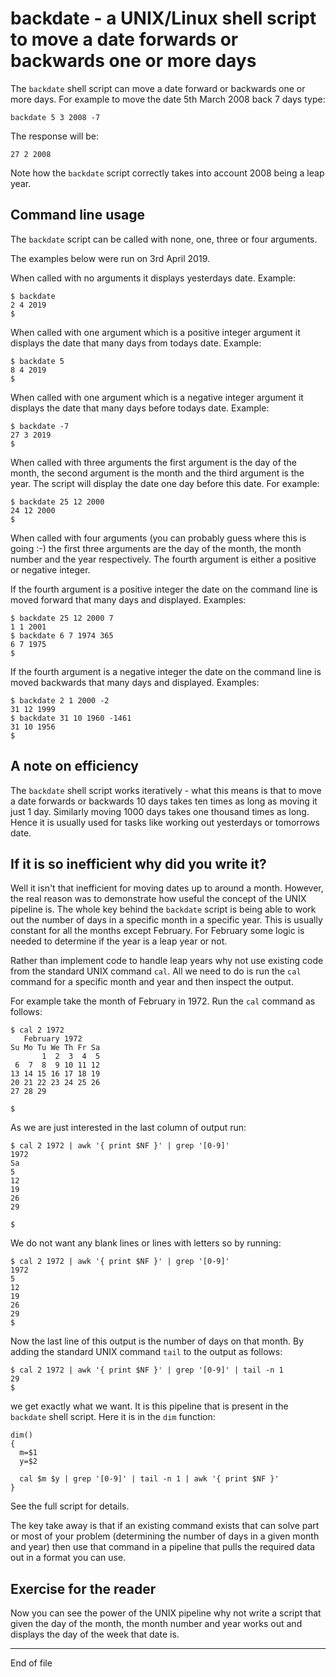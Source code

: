 # backdate - a UNIX/Linux shell script to move a date forwards or backwards one or more days

The `backdate` shell script can move a date forward or backwards one
or more days. For example to move the date 5th March 2008 back 7 days type:

```
backdate 5 3 2008 -7
```

The response will be:

```
27 2 2008
```

Note how the `backdate` script correctly takes into account 2008 being a
leap year.

## Command line usage

The `backdate` script can be called with none, one, three or four arguments.

The examples below were run on 3rd April 2019.

When called with no arguments it displays yesterdays date.  Example:

```
$ backdate
2 4 2019
$
```

When called with one argument which is a positive integer argument it
displays the date that many days from todays date.  Example:

```
$ backdate 5
8 4 2019
$
```

When called with one argument which is a negative integer argument it
displays the date that many days before todays date.  Example:

```
$ backdate -7
27 3 2019
$
```

When called with three arguments the first argument is the day of
the month, the second argument is the month and the third argument is
the year.  The script will display the date one day before this date.
For example:

```
$ backdate 25 12 2000
24 12 2000
$
```

When called with four arguments (you can probably guess where this
is going :-) the first three arguments are the day of the month, the
month number and the year respectively.  The fourth argument is either
a positive or negative integer.

If the fourth argument is a positive integer the date on the command
line is moved forward that many days and displayed.  Examples:

```
$ backdate 25 12 2000 7
1 1 2001
$ backdate 6 7 1974 365
6 7 1975
$
```

If the fourth argument is a negative integer the date on the command
line is moved backwards that many days and displayed.  Examples:

```
$ backdate 2 1 2000 -2
31 12 1999
$ backdate 31 10 1960 -1461
31 10 1956
$
```

## A note on efficiency

The `backdate` shell script works iteratively - what this means is that to
move a date forwards or backwards 10 days takes ten times as long as moving
it just 1 day.  Similarly moving 1000 days takes one thousand times as long.
Hence it is usually used for tasks like working out yesterdays or
tomorrows date.  

## If it is so inefficient why did you write it?

Well it isn't that inefficient for moving dates up to around a month.
However, the real reason was to demonstrate how useful the concept of
the UNIX pipeline is.  The whole key behind the `backdate` script is being able
to work out the number of days in a specific month in a specific year.
This is usually constant for all the months except February.  For February
some logic is needed to determine if the year is a leap year or not.

Rather than implement code to handle leap years why not use existing
code from the standard UNIX command `cal`.  All we need to do is run the
`cal` command for a specific month and year and then inspect the output.

For example take the month of February in 1972.  Run the `cal` command as
follows:

```
$ cal 2 1972
   February 1972
Su Mo Tu We Th Fr Sa
       1  2  3  4  5
 6  7  8  9 10 11 12
13 14 15 16 17 18 19
20 21 22 23 24 25 26
27 28 29

$
```

As we are just interested in the last column of output run:

```
$ cal 2 1972 | awk '{ print $NF }' | grep '[0-9]'
1972
Sa
5
12
19
26
29

$
```

We do not want any blank lines or lines with letters so by running:

```
$ cal 2 1972 | awk '{ print $NF }' | grep '[0-9]'
1972
5
12
19
26
29
$
```

Now the last line of this output is the number of days on that month.  By
adding the standard UNIX command `tail` to the output as follows:

```
$ cal 2 1972 | awk '{ print $NF }' | grep '[0-9]' | tail -n 1
29
$
```

we get exactly what we want.  It is this pipeline that is present in the
`backdate` shell script.  Here it is in the `dim` function:

```
dim()
{
  m=$1
  y=$2

  cal $m $y | grep '[0-9]' | tail -n 1 | awk '{ print $NF }'
}
```

See the full script for details.

The key take away is that if an existing command exists that can solve
part or most of your problem (determining the number of days in a given
month and year) then use that command in a pipeline that pulls the
required data out in a format you can use.

## Exercise for the reader

Now you can see the power of the UNIX pipeline why not write a script
that given the day of the month, the month number and year works out
and displays the day of the week that date is.

---------------------------------------------------

End of file
